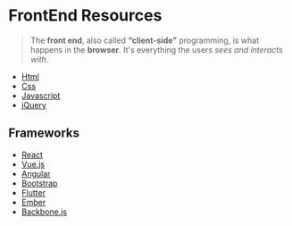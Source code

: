# FrontEnd Resources

> The **front end**, also called **“client-side”** programming, is what
> happens in the **browser**. It's everything the users *sees and interacts
> with*.

 - [Html](/FrontEnd/HTML.md) 
 - [Css](/CSS.md) 
 - [Javascript](/Javascript.md)
 - [jQuery](/jQuery.md)
 
 
## Frameworks
 - [React](/React.md) 
 - [Vue.js](/Vue-js.md) 
 - [Angular](/Angular.md)
 - [Bootstrap](/Bootstrap.md)
 - [Flutter](/Flutter.md)
 - [Ember](/Ember.md)
 - [Backbone.js](/Backbone-js.md)
